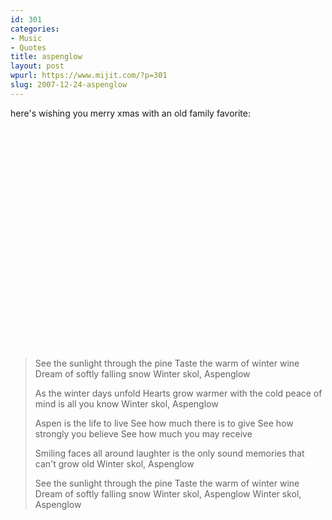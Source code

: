 ```yaml
---
id: 301
categories:
- Music
- Quotes
title: aspenglow
layout: post
wpurl: https://www.mijit.com/?p=301
slug: 2007-12-24-aspenglow
---
```

here's wishing you merry xmas with an old family favorite:

<object width="425" height="355"><param name="movie" value="https://www.youtube.com/v/mkm9obd03Ls&rel=1"></param><param name="wmode" value="transparent"></param><embed src="https://www.youtube.com/v/mkm9obd03Ls&rel=1" type="application/x-shockwave-flash" wmode="transparent" width="425" height="355"></embed></object>

<blockquote>See the sunlight through the pine
Taste the warm of winter wine
Dream of softly falling snow
Winter skol, Aspenglow

As the winter days unfold
Hearts grow warmer with the cold
peace of mind is all you know
Winter skol, Aspenglow

Aspen is the life to live
See how much there is to give
See how strongly you believe
See how much you may receive

Smiling faces all around
laughter is the only sound
memories that can't grow old
Winter skol, Aspenglow

See the sunlight through the pine
Taste the warm of winter wine
Dream of softly falling snow
Winter skol, Aspenglow
Winter skol, Aspenglow </blockquote>
